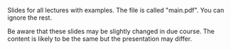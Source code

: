 
Slides for all lectures with examples.
The file is called "main.pdf". You can ignore the rest.

Be aware that these slides may be slightly changed in due course.
The content is likely to be the same but the presentation may differ.



